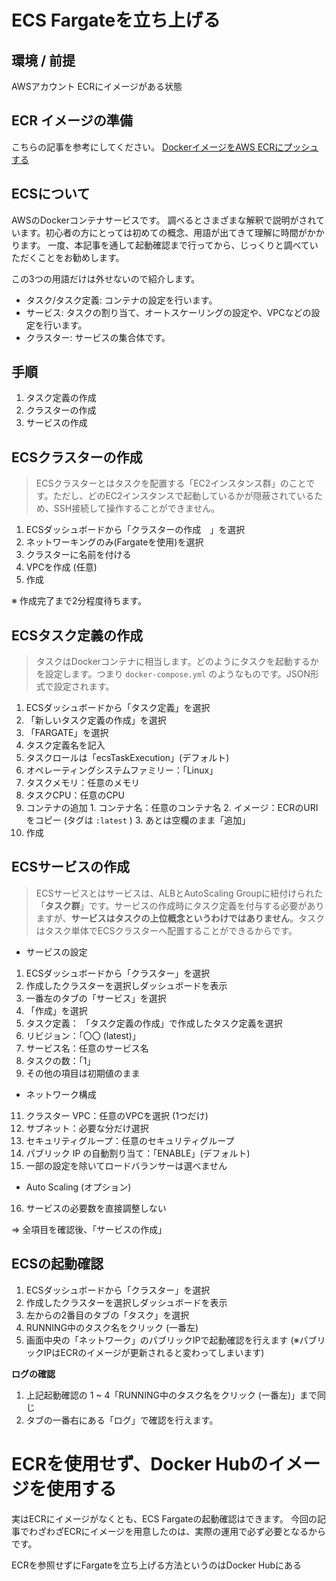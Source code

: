 # ECS Fargateを立ち上げる

## 環境 / 前提
AWSアカウント
ECRにイメージがある状態

## ECR イメージの準備
こちらの記事を参考にしてください。
[DockerイメージをAWS ECRにプッシュする](https://zenn.dev/jun_uen0/articles/c57cbf45b2bf2a) 

## ECSについて
AWSのDockerコンテナサービスです。
調べるとさまざまな解釈で説明がされています。初心者の方にとっては初めての概念、用語が出てきて理解に時間がかかります。
一度、本記事を通して起動確認まで行ってから、じっくりと調べていただくことをお勧めします。

この3つの用語だけは外せないので紹介します。
- タスク/タスク定義: コンテナの設定を行います。
- サービス: タスクの割り当て、オートスケーリングの設定や、VPCなどの設定を行います。
- クラスター: サービスの集合体です。

## 手順
1. タスク定義の作成
2. クラスターの作成
3. サービスの作成

## ECSクラスターの作成
> ECSクラスターとはタスクを配置する「EC2インスタンス群」のことです。ただし、どのEC2インスタンスで起動しているかが隠蔽されているため、SSH接続して操作することができません。
1.  ECSダッシュボードから「クラスターの作成　」を選択
2.  ネットワーキングのみ(Fargateを使用)を選択
3.  クラスターに名前を付ける
4.  VPCを作成 (任意)
5.  作成

※ 作成完了まで2分程度待ちます。


## ECSタスク定義の作成
> タスクはDockerコンテナに相当します。どのようにタスクを起動するかを設定します。つまり `docker-compose.yml` のようなものです。JSON形式で設定されます。
1. ECSダッシュボードから「タスク定義」を選択
2. 「新しいタスク定義の作成」を選択
3. 「FARGATE」を選択
4. タスク定義名を記入
5. タスクロールは「ecsTaskExecution」(デフォルト)
6. オペレーティングシステムファミリー：「Linux」
7. タスクメモリ：任意のメモリ
8. タスクCPU：任意のCPU
  9. コンテナの追加
    1. コンテナ名：任意のコンテナ名
    2. イメージ：ECRのURIをコピー (タグは  `:latest` )
    3. あとは空欄のまま「追加」
10. 作成


## ECSサービスの作成
> ECSサービスとはサービスは、ALBとAutoScaling Groupに紐付けられた「**タスク群**」です。サービスの作成時にタスク定義を付与する必要がありますが、**サービスはタスクの上位概念というわけではありません**。タスクはタスク単体でECSクラスターへ配置することができるからです。

- サービスの設定
1. ECSダッシュボードから「クラスター」を選択
2.  作成したクラスターを選択しダッシュボードを表示
3. 一番左のタブの「サービス」を選択
4. 「作成」を選択
6. タスク定義： 「タスク定義の作成」で作成したタスク定義を選択
7. リビジョン：「〇〇 (latest)」
8. サービス名：任意のサービス名
9. タスクの数：「1」
10. その他の項目は初期値のまま


- ネットワーク構成
11. クラスター VPC：任意のVPCを選択 (1つだけ)
12. サブネット：必要な分だけ選択
13. セキュリティグループ：任意のセキュリティグループ
14. パブリック IP の自動割り当て：「ENABLE」(デフォルト)
15. 一部の設定を除いてロードバランサーは選べません


- Auto Scaling (オプション)
16. サービスの必要数を直接調整しない



⇒ 全項目を確認後、「サービスの作成」


##  ECSの起動確認
1. ECSダッシュボードから「クラスター」を選択
2.  作成したクラスターを選択しダッシュボードを表示
3. 左からの2番目のタブの「タスク」を選択
4. RUNNING中のタスク名をクリック (一番左)
5. 画面中央の「ネットワーク」のパブリックIPで起動確認を行えます (※パブリックIPはECRのイメージが更新されると変わってしまいます)


**ログの確認**
1.  上記起動確認の 1 ~ 4「RUNNING中のタスク名をクリック (一番左)」まで同じ
2. タブの一番右にある「ログ」で確認を行えます。





# ECRを使用せず、Docker Hubのイメージを使用する
実はECRにイメージがなくとも、ECS Fargateの起動確認はできます。
今回の記事でわざわざECRにイメージを用意したのは、実際の運用で必ず必要となるからです。

ECRを参照せずにFargateを立ち上げる方法というのはDocker Hubにある